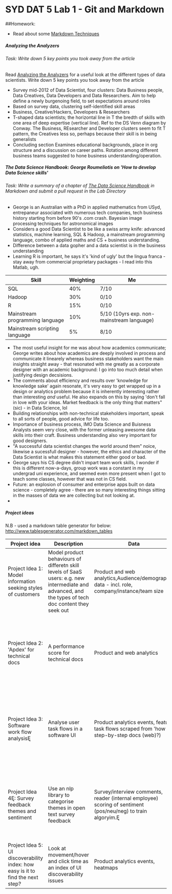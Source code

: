 # SYD DAT 5 Lab 1 - Git and Markdown

##Homework:
* Read about some [Markdown Techniques](http://daringfireball.net/projects/markdown/syntax)

##### Analyzing the Analyzers
###### Task: Write down 5 key points you took away from the article
Read [Analyzing the Analyzers](http://cdn.oreillystatic.com/oreilly/radarreport/0636920029014/Analyzing_the_Analyzers.pdf) for a useful look at the different types of data scientists. Write down 5 key points you took away from the article
* Survey mid-2012 of Data Scientist, four clusters: Data Business people, Data Creatives, Data Developers and Data Researchers. Aim to help define a newly burgenoing field, to set expectations around roles 
* Based on survey data, clustering self-identified skill areas
* Business, Creative/Hackers, Developers & Researchers
* T-shaped data scientists; the horizontal line in T the bredth of skills with one area of deep expertise (vertical line). Ref to the DS Venn diagram by Conway. The Business, REsearcher and Developer clusters seem to fit T pattern, the Creatives less so, perhaps because their skill is in being generalists
* Concluding section Examines educational backgrounds, place in org structure and a discussion on career paths. Rotation among different business teams suggested to hone business understanding/operation.

##### The Data Science Handbook: George Roumeliotis on 'How to develop Data Science skills'
###### Task: Write a summary of a chapter of [The Data Science Handbook](http://www.thedatasciencehandbook.com/) in Markdown and submit a pull request in the Lab Directory
* George is an Australian with a PhD in applied mathematics from USyd, entrepaneur associated with numerous tech companies, tech business history starting from before 90's .com crash. Bayesian image processing techniques for astronomical images
* Considers a good Data Scientist to be like a swiss army knife: advanced statistics, machine learning, SQL & Hadoop,
a mainstream programming language, combo of applied maths and CS + business understanding. 
* Difference between a data gopher and a data scientist is in the business understanding
* Learning R is important, he says it's 'kind of ugly' but the lingua franca - stay away from commercial proprietary packages - I read into this Matlab, ugh. 

| Skill                           | Weighting | Me                                        |
|---------------------------------|-----------|-------------------------------------------|
| SQL                             | 40%       | 7/10                                      |
| Hadoop                          | 30%       | 0/10                                      |
| R                               | 15%       | 0/10                                      |
| Mainstream programming language | 10%       | 5/10 (10yrs exp. non-mainstream language) |
| Mainstream scripting language   | 5%        | 8/10                                      |

* The most useful insight for me was about how academics communicate; George writes about how academics are deeply involved in process and communicate it linearely whereas business stakeholders want the main insights straight away - that resonated with me greatly as a corporate designer with an academic background: I go into too much detail when justifying design decsisions. 
* The comments about efficiency and results over 'knowledge for knowledge sake' again resonate, it's very easy to get wrapped up in a design or analytics problem because it is inherently interesting rather than interesting *and* useful. He also expands on this by saying 'don't fall in love with your ideas. Market feedback is the only thing that matters" (sic) - in Data Science, lol 
* Building relationships with non-technical stakeholders important, speak to all sorts of people, good advice for life too.
* Importance of business process, IMO Data Science and Buisness Analysts seem very close, with the former unleasing awesome data skills into their craft. Business understanding also very important for good designers. 
* "A successful data scientist changes the world around them" noice, likewise a sucessfull designer - however, the ethics and character of the Data Scientist is what makes this statement either good or bad.
* George says his CS degree didn't impart team work skills, I wonder if this is different now-a-days, group work was a constant in my undergrad uni experience, and seemed even more present when I got to teach some classes, however that was not in CS field. 
* Future: an explosion of consumer and enterprise apps built on data science - completely agree - there are so many interesting things sitting in the masses of data we are collecting but not looking at.
* 
##### Project ideas
N.B - used a markdown table generator for below: http://www.tablesgenerator.com/markdown_tables
    
| Project idea                                                                    | Description                                                                                                                                           | Data                                                                                                         | Outcome                                                                                                                       | Model                                                                                                                       |
|---------------------------------------------------------------------------------|-------------------------------------------------------------------------------------------------------------------------------------------------------|--------------------------------------------------------------------------------------------------------------|-------------------------------------------------------------------------------------------------------------------------------|-----------------------------------------------------------------------------------------------------------------------------|
| Project Idea 1: Model information seeking styles of customers                   | Model product behaviours of differetn skill levels of SaaS users: e.g. new intermediate and advanced, and the types of tech doc content they seek out | Product and web analytics,Audience/demographic data - incl. role, company/instance/team size                 | Use the analysis to inform info support content in-product and org of docs for the right people and time                      | ISS model, MLR, cluster, predictive model of tech docs needs at different stages.Ę                                          |
|                                                                                 |                                                                                                                                                       |                                                                                                              |                                                                                                                               |                                                                                                                             |
| Project Idea 2: 'Apdex' for technical docs                                      | A performance score for technical docs                                                                                                                | Product and web analytics                                                                                    | Measure ROI on docs content in supporting product use. Identify the types of content that most support customers software use | MLR of product/docs use, NLP, predictive modeling.                                                                          |
| Project Idea 3: Software work flow analysisĘ                                    | Analyse user task flows in a software UI                                                                                                              | Product analytics events, feature task flows scraped from 'how to' step-by-step docs (web)?)                 | Model common user work flows, surface problematic work flows in the product, focus design decisions                           | Markov chains for identifying common task flows. Completion rates and false-starts/errors in performing feature task flows. |
| Project Idea 4Ę: Survey feedback themes and sentiment                           | Use an nlp library to categorise themes in open text survey feedback                                                                                  | Survey/interview comments, reader (internal employee) scoring of sentiment (pos/neu/neg) to train algoryim.Ę | Monitor emerging and changing themes in ongoing survey feedback to prioritise product design decisions                        | NLP, predictive learning, ML.                                                                                               |
| Project Idea 5: UI discoverability index: how easy is it to find the next step? | Look at movement/hover and click time as an index of UI discoverability issues                                                                        | Product analytics events, heatmaps                                                                           | UI discoverability score for a given interface element/task                                                                   | Time/ Distribution statistics, signal detection.                                                                            |
        
